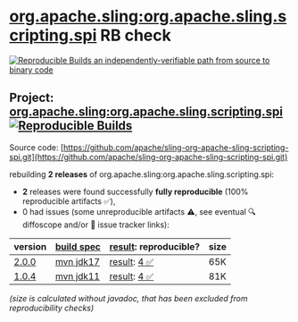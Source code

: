 [org.apache.sling:org.apache.sling.scripting.spi](https://central.sonatype.com/artifact/org.apache.sling/org.apache.sling.scripting.spi/versions) RB check
=======

[![Reproducible Builds](https://reproducible-builds.org/images/logos/rb.svg) an independently-verifiable path from source to binary code](https://reproducible-builds.org/)

## Project: [org.apache.sling:org.apache.sling.scripting.spi](https://central.sonatype.com/artifact/org.apache.sling/org.apache.sling.scripting.spi/versions) [![Reproducible Builds](https://img.shields.io/endpoint?url=https://raw.githubusercontent.com/jvm-repo-rebuild/reproducible-central/master/content/org/apache/sling/org.apache.sling.scripting.spi/badge.json)](https://github.com/jvm-repo-rebuild/reproducible-central/blob/master/content/org/apache/sling/org.apache.sling.scripting.spi/README.md)

Source code: [https://github.com/apache/sling-org-apache-sling-scripting-spi.git](https://github.com/apache/sling-org-apache-sling-scripting-spi.git)

rebuilding **2 releases** of org.apache.sling:org.apache.sling.scripting.spi:
- **2** releases were found successfully **fully reproducible** (100% reproducible artifacts :white_check_mark:),
- 0 had issues (some unreproducible artifacts :warning:, see eventual :mag: diffoscope and/or :memo: issue tracker links):

| version | [build spec](/BUILDSPEC.md) | [result](https://reproducible-builds.org/docs/jvm/): reproducible? | size |
| -- | --------- | ------ | -- |
| [2.0.0](https://central.sonatype.com/artifact/org.apache.sling/org.apache.sling.scripting.spi/2.0.0/pom) | [mvn jdk17](org.apache.sling.scripting.spi-2.0.0.buildspec) | [result](org.apache.sling.scripting.spi-2.0.0.buildinfo): [4 :white_check_mark: ](org.apache.sling.scripting.spi-2.0.0.buildcompare) | 65K |
| [1.0.4](https://central.sonatype.com/artifact/org.apache.sling/org.apache.sling.scripting.spi/1.0.4/pom) | [mvn jdk11](org.apache.sling.scripting.spi-1.0.4.buildspec) | [result](org.apache.sling.scripting.spi-1.0.4.buildinfo): [4 :white_check_mark: ](org.apache.sling.scripting.spi-1.0.4.buildcompare) | 81K |

<i>(size is calculated without javadoc, that has been excluded from reproducibility checks)</i>
